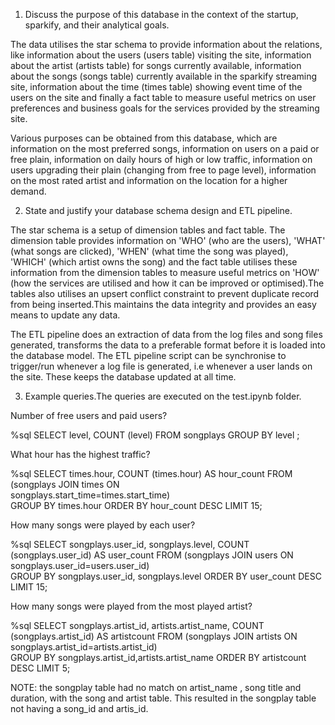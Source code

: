 1) Discuss the purpose of this database in the context of the startup, sparkify, and their analytical goals.

The data utilises the star schema to provide information about the relations, like information about the users (users table) visiting the site, information about the artist (artists table) for songs currently available, information about the songs (songs table) currently available in the sparkify streaming site, information about the time (times table) showing event time of the users on the site and finally a fact table to measure useful metrics on user preferences and business goals for the services provided by the streaming site.

Various purposes can be obtained from this database, which are information on the most preferred songs, information on users on a paid or free plain, information on daily hours of high or low traffic, information on users upgrading their plain (changing from free to page level), information on the most rated artist and information on the location for a higher demand.


2) State and justify your database schema design and ETL pipeline.

The star schema is a setup of dimension tables and fact table. The dimension table provides information on 'WHO' (who are the users), 'WHAT' (what songs are clicked), 'WHEN' (what time the song was played), 'WHICH' (which artist owns the song) and the fact table utilises these information from the dimension tables to measure useful metrics on 'HOW' (how the services are utilised and how it can be improved or optimised).The tables also utilises an upsert conflict constraint to prevent duplicate record from being inserted.This maintains the data integrity and provides an easy means to update any data.



The ETL pipeline does an extraction of data from the log files and song files generated, transforms the data to a preferable format before it is loaded into the database model. The ETL pipeline script can be synchronise to trigger/run whenever a log file is generated, i.e whenever a user lands on the site. These keeps the database updated at all time.


3) Example queries.The queries are executed on the test.ipynb folder. 

Number of free users and paid users?

%sql SELECT level, COUNT (level) FROM songplays GROUP BY level ;


What hour has the highest traffic?


%sql SELECT times.hour, COUNT (times.hour) AS hour_count FROM (songplays JOIN times ON \
                                    songplays.start_time=times.start_time)\
            GROUP BY times.hour  ORDER BY hour_count DESC LIMIT 15;
            
            
How many songs were played by each user?


%sql SELECT songplays.user_id, songplays.level, COUNT (songplays.user_id) AS user_count FROM (songplays JOIN users ON \
                           songplays.user_id=users.user_id)\
            GROUP BY songplays.user_id, songplays.level  ORDER BY user_count DESC LIMIT 15;
            
            

How many songs were played from the most played artist?


%sql SELECT songplays.artist_id, artists.artist_name, COUNT (songplays.artist_id) AS artistcount FROM (songplays JOIN       artists ON songplays.artist_id=artists.artist_id)\
            GROUP BY songplays.artist_id,artists.artist_name  ORDER BY artistcount DESC LIMIT 5;
            
            
            
            
            
NOTE: the songplay table had no match on artist_name , song title and duration, with the song and artist table. This resulted in the songplay table not having a song_id and artis_id. 